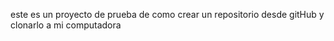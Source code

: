 este es un proyecto de prueba de como crear un repositorio desde gitHub y clonarlo a mi computadora

